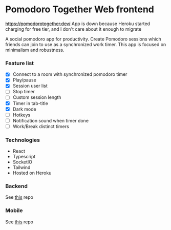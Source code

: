 # Pomodoro Together Web frontend

~~https://pomodorotogether.dev/~~ App is down because Heroku started charging for free tier, and I don't care about it enough to migrate

A social pomodoro app for productivity. Create Pomodoro sessions which friends can join to use as a synchronized work timer. This app is focused on minimalism and robustness.

### Feature list
* [x] Connect to a room with synchronized pomodoro timer
* [x] Play/pause
* [x] Session user list
* [ ] Stop timer
* [ ] Custom session length
* [x] Timer in tab-title
* [x] Dark mode
* [ ] Hotkeys
* [ ] Notification sound when timer done
* [ ] Work/Break distinct timers

### Technologies
* React
* Typescript
* SocketIO
* Tailwind
* Hosted on Heroku

### Backend
See [this](https://github.com/jakobkhansen/PomodoroTogetherBackend) repo

### Mobile
See [this](https://github.com/jakobkhansen/PomodoroTogetherMobile) repo
